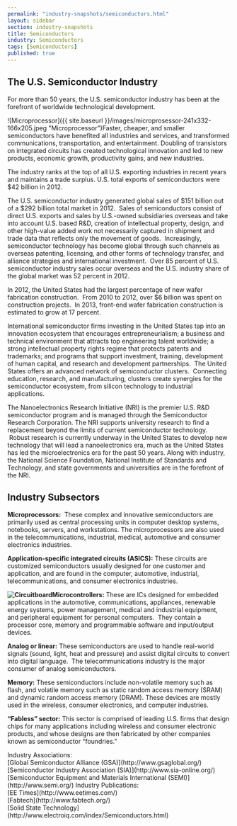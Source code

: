 ```yaml
---
permalink: "industry-snapshots/semiconductors.html"
layout: sidebar
section: industry-snapshots
title: Semiconductors
industry: Semiconductors
tags: [Semiconductors]
published: true
---
```


## The U.S. Semiconductor Industry

For more than 50 years, the U.S. semiconductor industry has been at the forefront of worldwide technological development.&nbsp;&nbsp;

<span class="imgright">![Microprocessor]({{ site.baseurl }}/images/microprosessor-241x332-166x205.jpeg "Microprocessor")</span>Faster, cheaper, and smaller semiconductors have benefited all industries and services, and transformed communications, transportation, and entertainment. Doubling of transistors on integrated circuits has created technological innovation and led to new products, economic growth, productivity gains, and new industries.

The industry ranks at the top of all U.S. exporting industries in recent years and maintains a trade surplus. U.S. total exports of semiconductors were $42 billion in 2012. 

The U.S.
semiconductor industry generated global sales of $151 billion out of a $292
billion total market in 2012. &nbsp;Sales of semiconductors
consist of direct U.S. exports and sales by U.S.-owned subsidiaries overseas
and take into account U.S. based R&amp;D, creation of intellectual property,
design, and other high-value added work not necessarily captured in shipment
and trade data that reflects only the movement of goods. &nbsp;Increasingly, semiconductor technology has
become global through such channels as overseas patenting, licensing, and other
forms of technology transfer, and alliance strategies and international
investment. &nbsp;Over 85 percent of U.S.
semiconductor industry sales occur overseas and the U.S. industry share of the
global market was 52 percent in 2012.

In 2012, the United States had the largest
percentage of new wafer fabrication construction.&nbsp; From 2010 to 2012, over $6 billion was spent
on construction projects.&nbsp; In 2013,
front-end wafer fabrication construction is estimated to grow at 17 percent.

International semiconductor firms investing in the United States tap into an innovation ecosystem that encourages entrepreneurialism; a business and technical environment that attracts top engineering talent worldwide; a strong intellectual property rights regime that protects patents and trademarks; and programs that support investment, training, development of human capital, and research and development partnerships. &nbsp;The United States offers an advanced network of semiconductor clusters. &nbsp;Connecting education, research, and manufacturing, clusters create synergies for the semiconductor ecosystem, from silicon technology to industrial applications.

The Nanoelectronics Research Initiative (NRI) is the premier U.S. R&amp;D semiconductor program and is managed through the Semiconductor Research Corporation. The NRI supports university research to find a replacement beyond the limits of current semiconductor technology. &nbsp;Robust research is currently underway in the United States to develop new technology that will lead a nanoelectronics era, much as the United States has led the microelectronics era for the past 50 years. Along with industry, the National Science Foundation, National Institute of Standards and Technology, and state governments and universities are in the forefront of the NRI.

## Industry Subsectors

**Microprocessors:**&nbsp; These complex and innovative semiconductors are primarily used as central processing units in computer desktop systems, notebooks, servers, and workstations. The microprocessors are also used in the telecommunications, industrial, medical, automotive and consumer electronics industries.&nbsp;

**Application-specific integrated circuits (ASICS):** These circuits are customized semiconductors usually designed for one customer and application, and are found in the computer, automotive, industrial, telecommunications, and consumer electronics industries.

**<span class="imgright">![Circuitboard]({{base.url}}/images/circuitboard-228x214.jpeg "Circuitboard")</span>Microcontrollers:** These are ICs designed for embedded applications in the automotive, communications, appliances, renewable energy systems, power management, medical and industrial equipment, and peripheral equipment for personal computers. &nbsp;They contain a processor core, memory and programmable software and input/output devices. 

**Analog or linear:** These semiconductors are used to handle real-world signals (sound, light, heat and pressure) and assist digital circuits to convert into digital language. &nbsp;The telecommunications industry is the major consumer of analog semiconductors.

**Memory:** These semiconductors include non-volatile memory such as flash, and volatile memory such as static random access memory (SRAM) and dynamic random access memory (DRAM). These devices are mostly used in the wireless, consumer electronics, and computer industries.

**“Fabless” sector:** This sector is comprised of leading U.S. firms that design chips for many applications including wireless and consumer electronic products, and whose designs are then fabricated by other companies known as semiconductor “foundries.” 

<span class="field field-type-link field-field-industry-assoications">
      <span class="field-label">Industry Associations:&nbsp;</span><br>
    <span class="field-items">
            <span class="field-item odd">
                    [Global Semiconductor Alliance (GSA)](http://www.gsaglobal.org/)        </span><br>
              <span class="field-item even">
                    [Semiconductor Industry Association (SIA)](http://www.sia-online.org/)        </span><br>
              <span class="field-item odd">
                    [Semiconductor Equipment and Materials International (SEMI)](http://www.semi.org/)        </span>
        </span>
</span>
<span class="field field-type-link field-field-industry-publications">
      <span class="field-label">Industry Publications:&nbsp;</span><br>
    <span class="field-items">
            <span class="field-item odd">
                    [EE Times](http://www.eetimes.com/)        </span><br>
              <span class="field-item even">
                    [Fabtech](http://www.fabtech.org/)        </span><br>
              <span class="field-item odd">
                    [Solid State Technology](http://www.electroiq.com/index/Semiconductors.html)        </span>
        </span>
</span>